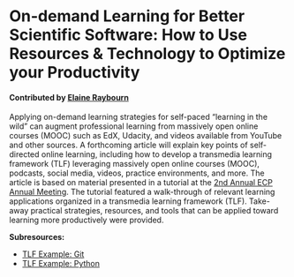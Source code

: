 # On-demand Learning for Better Scientific Software: How to Use Resources & Technology to Optimize your Productivity 

#### Contributed by [Elaine Raybourn](https://github.com/elaineraybourn "Elaine Raybourn")

Applying on-demand learning strategies for self-paced “learning in the wild” can augment professional learning from massively open online courses (MOOC) such as EdX, Udacity, and videos available from YouTube and other sources. A forthcoming article will explain key points of self-directed online learning, including how to develop a transmedia learning framework (TLF) leveraging massively open online courses (MOOC), podcasts, social media, videos, practice environments, and more. The article is based on material presented in a tutorial at the [2nd Annual ECP Annual Meeting](https://www.ecpannualmeeting.com).  The tutorial featured a walk-through of relevant learning applications organized in a transmedia learning framework (TLF). Take-away practical strategies, resources, and tools that can be applied toward learning more productively were provided.

**Subresources:**
- [TLF Example: Git](OnlineLearningTLF.Git.md)
- [TLF Example: Python](OnlineLearningTLF.Python.md)

<!---
Publish: yes
Categories: skills
Topics: online learning
Tags: bssw-article
Level: 2
Prerequisites: default
Aggregate: base
--->
